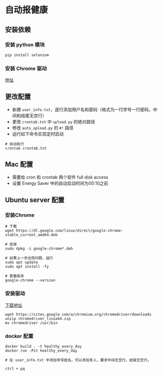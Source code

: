 # 自动报健康

## 安装依赖

### 安装 python 模块

```bash
pip install selenium
```

### 安装 Chrome 驱动

[地址](https://sites.google.com/a/chromium.org/chromedriver/downloads)

## 更改配置

* 新建 `user_info.txt`，逐行添加用户名和密码（格式为一行学号一行密码，中间和结尾无空行）
* 更改 `crontab.txt` 中 `upload.py` 的绝对路径
* 修改 `auto_upload.py` 的 `#!` 路径 
* 运行如下命令实现定时启动

```shell script
# 自动执行
crontab crontab.txt
```

## Mac 配置

* 需要给 cron 和 crontab 两个软件 full disk access
* 设置 Energy Saver 中的自动启动时间为00:10之前

## Ubuntu server 配置

### 安装Chrome

```shell script
# 下载
wget https://dl.google.com/linux/direct/google-chrome-stable_current_amd64.deb

# 安装
sudo dpkg -i google-chrome*.deb

# 如果上一步出现问题，运行
sudo apt update
sudo apt install -fy

# 查看版本
google-chrome --version
```

### 安装驱动

[下载地址](https://sites.google.com/a/chromium.org/chromedriver/downloads)

```shell script
wget https://sites.google.com/a/chromium.org/chromedriver/downloads
unzip chromedriver_linux64.zip
mv chromedriver /usr/bin
```

### docker 配置

```shell script
docker build . -t healthy_every_day
docker run -Pit healthy_every_day

# 在 user_info.txt 中添加学号姓名，可以添加多人，要求中间无空行，结尾无空行。

ctrl + pq
```
